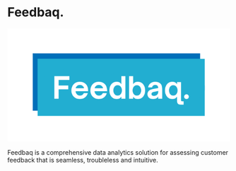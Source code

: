 # Feedbaq.

![Feedbaq.](logo.png)

Feedbaq is a comprehensive data analytics solution for assessing customer feedback that is seamless, troubleless and intuitive.

